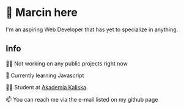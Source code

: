 # 👋 Marcin here

I'm an aspiring Web Developer that has yet to specialize in anything.

## Info

👩‍💻 Not working on any public projects right now

🧠 Currently learning Javascript

👨‍🎓 Student at [Akademia Kaliska](https://akademia.kalisz.pl/).

📫 You can reach me via the e-mail listed on my github page

